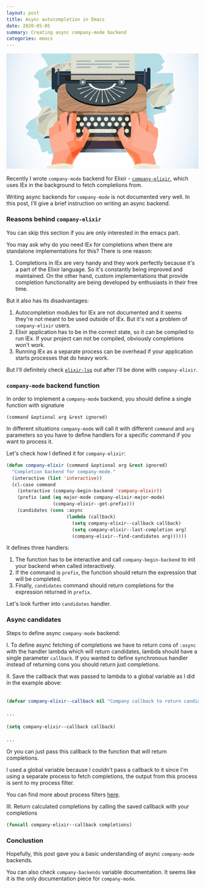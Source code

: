 ```yaml
---
layout: post
title: Async autocompletion in Emacs
date: 2020-05-05
summary: Creating async company-mode backend
categories: emacs
---
```


![img](/images/2020-05-05-company.png)

Recently I wrote `company-mode` backend for Elixir - [`company-elixir`](https://github.com/ayrat555/company-elixir), which uses IEx in the background to fetch completions from.

Writing async backends for `company-mode` is not documented very well. In this post, I'll give a brief instruction on writing an async backend.

### Reasons behind `company-elixir`

You can skip this section if you are only interested in the emacs part.

You may ask why do you need IEx for completions when there are standalone implementations for this? There is one reason:

1. Completions in IEx are very handy and they work perfectly because it's a part of the Elixir language. So it's constantly being improved and maintained. On the other hand, custom implementations that provide completion functionality are being developed by enthusiasts in their free time.

But it also has its disadvantages:

1. Autocompletion modules for IEx are not documented and it seems they're not meant to be used outside of IEx. But it's not a problem of `company-elixir` users.
2. Elixir application has to be in the correct state, so it can be compiled to run IEx. If your project can not be compiled, obviously completions won't work.
3. Running IEx as a separate process can be overhead if your application starts processes that do heavy work.

But I'll definitely check [`elixir-lsp`](https://github.com/elixir-lsp/elixir-ls) out after I'll be done with `company-elixir`.

### `company-mode` backend function

In order to implement a `company-mode` backend, you should define a single function with signature

```
(command &optional arg &rest ignored)
```

In different situations `company-mode` will call it with different `command` and `arg` parameters so you have to define handlers for a specific command if you want to process it.

Let's check how I defined it for `company-elixir`:

```lisp
(defun company-elixir (command &optional arg &rest ignored)
  "Completion backend for company-mode."
  (interactive (list 'interactive))
  (cl-case command
    (interactive (company-begin-backend 'company-elixir))
    (prefix (and (eq major-mode company-elixir-major-mode)
                 (company-elixir--get-prefix)))
    (candidates (cons :async
                      (lambda (callback)
                        (setq company-elixir--callback callback)
                        (setq company-elixir--last-completion arg)
                        (company-elixir--find-candidates arg))))))
```

It defines three handlers:

1. The function has to be interactive and call `company-begin-backend` to init your backend when called interactively.
2. If the command is `prefix`, the function should return the expression that will be completed.
3. Finally, `candidates` command should return completions for the expression returned in `prefix`.

Let's look further into `candidates` handler.

### Async candidates

Steps to define async `company-mode` backend:

I. To define async fetching of completions we have to return cons of `:async` with the handler lambda which will return candidates, lambda should have a single parameter `callback`. If you wanted to define synchronous handler instead of returning cons you should return just completions.

II. Save the callback that was passed to lambda to a global variable as I did in the example above:

```lisp

(defvar company-elixir--callback nil "Company callback to return candidates to.")

...

(setq company-elixir--callback callback)

...

```


Or you can just pass this callback to the function that will return completions.

I used a global variable because I couldn't pass a callback to it since I'm using a separate process to fetch completions, the output from this process is sent to my process filter.

You can find more about process filters [here](https://www.gnu.org/software/emacs/manual/html_node/elisp/Filter-Functions.html).

III. Return calculated completions by calling the saved callback with your completions

```lisp
(funcall company-elixir--callback completions)
```

### Conclustion

Hopefully, this post gave you a basic understanding of async `company-mode` backends.

You can also check `company-backends` variable documentation. It seems like it is the only documentation piece for `company-mode`.
